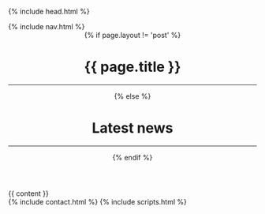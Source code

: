 <!DOCTYPE html>
<html lang="en">

{% include head.html %}

<body id="page-top default-layout">
  {% include nav.html %}
  <header>
    <div class="header-content">
        <div class="header-content-inner">
          {% if page.layout != 'post' %}
            <h1>{{ page.title }}</h1>
            <hr>
          {% else %}
            <h1>Latest news</h1>
            <hr>
          {% endif %}
        </div>
    </div>
  </header>
  <section class="bg-primary" id="about">
    <div class="container">
        <div class="row">
            <div class="col-lg-8 col-lg-offset-2 text-center">
              {{ content }}
            </div>
        </div>
    </div>
  </section>
  {% include contact.html %}
  {% include scripts.html %}
</body>

</html>
